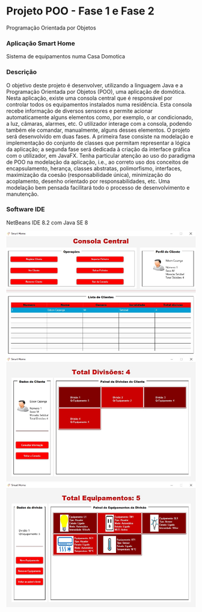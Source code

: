 # Projeto POO - Fase 1 e Fase 2
Programação Orientada por Objetos

### Aplicação Smart Home
Sistema de equipamentos numa Casa Domotica

### Descrição
O objetivo deste projeto é desenvolver, utilizando a linguagem Java e a Programação Orientada por Objetos (POO), uma aplicação de domótica. Nesta aplicação, existe uma consola central que é responsável por controlar todos os equipamentos instalados numa residência. Esta consola recebe informação de diversos sensores e permite acionar automaticamente alguns elementos como, por exemplo, o ar condicionado, a luz, câmaras, alarmes, etc. O utilizador interage com a consola, podendo também ele comandar, manualmente, alguns desses elementos.
O projeto será desenvolvido em duas fases. A primeira fase consiste na modelação e implementação do conjunto de classes que permitam representar a lógica da aplicação; a segunda fase será dedicada à criação da interface gráfica com o utilizador, em JavaFX. 
Tenha particular atenção ao uso do paradigma de POO na modelação da aplicação, i.e., ao correto uso dos conceitos de encapsulamento, herança, classes abstratas, polimorfismo, interfaces, maximização da coesão (responsabilidade única), minimização do acoplamento, desenho orientado por responsabilidades, etc. Uma modelação bem pensada facilitará todo o processo de desenvolvimento e manutenção.


### Software IDE
NetBeans IDE 8.2 com Java SE 8

![](/consola_central.jpg)
![](/smarthome_divisao.jpg)
![](/smarthome_equipamento.jpg)

